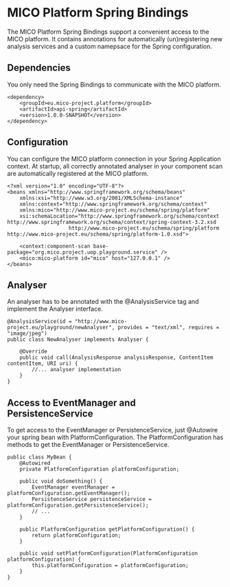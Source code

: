 # MICO Platform Spring Bindings

The MICO Platform Spring Bindings support a convenient access to the MICO platform. It contains annotations for automatically (un)registering new analysis services and a custom namepsace for the Spring configuration.

## Dependencies
You only need the Spring Bindings to communicate with the MICO platform.

    <dependency>
        <groupId>eu.mico-project.platform</groupId>
        <artifactId>api-spring</artifactId>
        <version>1.0.0-SNAPSHOT</version>
    </dependency>
    
## Configuration
You can configure the MICO platform connection in your Spring Application context. At startup, all correctly annotated analyser in your component scan are automatically registered at the MICO platform. 

    <?xml version="1.0" encoding="UTF-8"?>
    <beans xmlns="http://www.springframework.org/schema/beans"
        xmlns:xsi="http://www.w3.org/2001/XMLSchema-instance"
        xmlns:context="http://www.springframework.org/schema/context"
        xmlns:mico="http://www.mico-project.eu/schema/spring/platform"
        xsi:schemaLocation="http://www.springframework.org/schema/context http://www.springframework.org/schema/context/spring-context-3.2.xsd
           				http://www.mico-project.eu/schema/spring/platform http://www.mico-project.eu/schema/spring/platform-1.0.xsd">

        <context:component-scan base-package="org.mico.project.uop.playground.service" />
        <mico:mico-platform id="mico" host="127.0.0.1" />
    </beans>
    
## Analyser
An analyser has to be annotated with the @AnalysisService tag and implement the Analyser interface.

    @AnalysisService(id = "http://www.mico-project.eu/playground/newAnalyser", provides = "text/xml", requires = "image/jpeg")
    public class NewAnalyser implements Analyser {

        @Override
        public void call(AnalysisResponse analysisResponse, ContentItem contentItem, URI uri) {
            //... analyser implementation
        }
    }

## Access to EventManager and PersistenceService
To get access to the EventManager or PersistenceService, just @Autowire your spring bean with PlatformConfiguration. The PlatformConfiguration has methods to get the EventManager or PersistenceService. 

    public class MyBean {
        @Autowired
        private PlatformConfiguration platformConfiguration;

        public void doSomething() {
            EventManager eventManager = platformConfiguration.getEventManager();
            PersistenceService persistenceService = platformConfiguration.getPersistenceService();
            // ...
        }
    
        public PlatformConfiguration getPlatformConfiguration() {
            return platformConfiguration;
        }

        public void setPlatformConfiguration(PlatformConfiguration platformConfiguration) {
            this.platformConfiguration = platformConfiguration;
        }
    }
